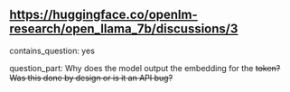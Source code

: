 ## https://huggingface.co/openlm-research/open_llama_7b/discussions/3

contains_question: yes

question_part: Why does the model output the embedding for the <s> token?
Was this done by design or is it an API bug?